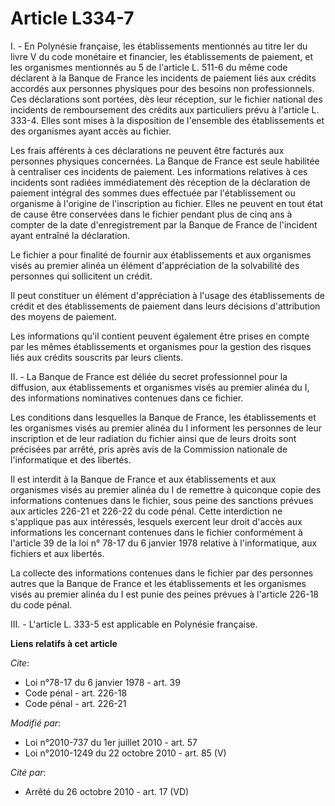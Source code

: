 # Article L334-7

I. - En Polynésie française, les établissements mentionnés au titre Ier du livre V du code monétaire et financier, les
établissements de paiement, et les organismes mentionnés au 5 de l'article L. 511-6 du même code déclarent à la Banque de
France les incidents de paiement liés aux crédits accordés aux personnes physiques pour des besoins non professionnels. Ces
déclarations sont portées, dès leur réception, sur le fichier national des incidents de remboursement des crédits aux
particuliers prévu à l'article L. 333-4. Elles sont mises à la disposition de l'ensemble des établissements et des organismes
ayant accès au fichier.

Les frais afférents à ces déclarations ne peuvent être facturés aux personnes physiques concernées. La Banque de France est
seule habilitée à centraliser ces incidents de paiement. Les informations relatives à ces incidents sont radiées
immédiatement dès réception de la déclaration de paiement intégral des sommes dues effectuée par l'établissement ou organisme
à l'origine de l'inscription au fichier. Elles ne peuvent en tout état de cause être conservées dans le fichier pendant plus
de cinq ans à compter de la date d'enregistrement par la Banque de France de l'incident ayant entraîné la déclaration.

Le fichier a pour finalité de fournir aux établissements et aux organismes visés au premier alinéa un élément d'appréciation
de la solvabilité des personnes qui sollicitent un crédit.

Il peut constituer un élément d'appréciation à l'usage des établissements de crédit et des établissements de paiement  dans
leurs décisions d'attribution des moyens de paiement.

Les informations qu'il contient peuvent également être prises en compte par les mêmes établissements et organismes pour la
gestion des risques liés aux crédits souscrits par leurs clients.

II. - La Banque de France est déliée du secret professionnel pour la diffusion, aux établissements et organismes visés au
premier alinéa du I, des informations nominatives contenues dans ce fichier.

Les conditions dans lesquelles la Banque de France, les établissements et les organismes visés au premier alinéa du I
informent les personnes de leur inscription et de leur radiation du fichier ainsi que de leurs droits sont précisées par
arrêté, pris après avis de la Commission nationale de l'informatique et des libertés.

Il est interdit à la Banque de France et aux établissements et aux organismes visés au premier alinéa du I de remettre à
quiconque copie des informations contenues dans le fichier, sous peine des sanctions prévues aux articles 226-21 et 226-22 du
code pénal. Cette interdiction ne s'applique pas aux intéressés, lesquels exercent leur droit d'accès aux informations les
concernant contenues dans le fichier conformément à l'article 39 de la loi n° 78-17 du 6 janvier 1978 relative à
l'informatique, aux fichiers et aux libertés.

La collecte des informations contenues dans le fichier par des personnes autres que la Banque de France et les établissements
et les organismes visés au premier alinéa du I est punie des peines prévues à l'article 226-18 du code pénal.

III. - L'article L. 333-5 est applicable en Polynésie française.

**Liens relatifs à cet article**

_Cite_:

  - Loi n°78-17 du 6 janvier 1978 - art. 39
  - Code pénal - art. 226-18
  - Code pénal - art. 226-21

_Modifié par_:

  - Loi n°2010-737 du 1er juillet 2010 - art. 57
  - Loi n°2010-1249 du 22 octobre 2010 - art. 85 (V)

_Cité par_:

  - Arrêté du 26 octobre 2010 - art. 17 (VD)
